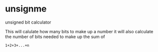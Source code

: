 # unsignme
unsigned bit calculator

This will calulate how many bits to make up a number
it will also calculate the number of bits needed to make up the sum of
```
1+2+3+...+n
```

